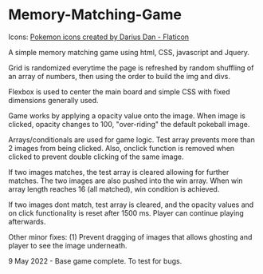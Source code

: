 # Memory-Matching-Game

Icons: <a href="https://www.flaticon.com/free-icons/pokemon" title="pokemon icons">Pokemon icons created by Darius Dan - Flaticon</a>

A simple memory matching game using html, CSS, javascript and Jquery.

Grid is randomized everytime the page is refreshed by random shuffling of an array of numbers, then using the order to build the img and divs.

Flexbox is used to center the main board and simple CSS with fixed dimensions generally used.

Game works by applying a opacity value onto the image. When image is clicked, opacity changes to 100, "over-riding" the default pokeball image. 

Arrays/conditionals are used for game logic. Test array prevents more than 2 images from being clicked. Also, onclick function is removed when clicked to prevent double clicking of the same image.

If two images matches, the test array is cleared allowing for further matches. The two images are also pushed into the win array. When win array length reaches 16 (all matched), win condition is achieved.

If two images dont match, test array is cleared, and the opacity values and on click functionality is reset after 1500 ms. Player can continue playing afterwards.

Other minor fixes: (1) Prevent dragging of images that allows ghosting and player to see the image underneath. 

9 May 2022 - Base game complete. To test for bugs.

